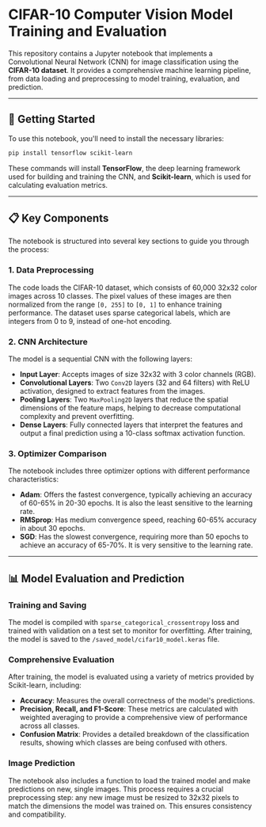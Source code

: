 # CIFAR-10 Computer Vision Model Training and Evaluation

This repository contains a Jupyter notebook that implements a Convolutional Neural Network (CNN) for image classification using the **CIFAR-10 dataset**. It provides a comprehensive machine learning pipeline, from data loading and preprocessing to model training, evaluation, and prediction.

-----

## 🚀 Getting Started

To use this notebook, you'll need to install the necessary libraries:

```bash
pip install tensorflow scikit-learn
```

These commands will install **TensorFlow**, the deep learning framework used for building and training the CNN, and **Scikit-learn**, which is used for calculating evaluation metrics.

-----

## 📋 Key Components

The notebook is structured into several key sections to guide you through the process:

### 1\. Data Preprocessing

The code loads the CIFAR-10 dataset, which consists of 60,000 32x32 color images across 10 classes. The pixel values of these images are then normalized from the range `[0, 255]` to `[0, 1]` to enhance training performance. The dataset uses sparse categorical labels, which are integers from 0 to 9, instead of one-hot encoding.

### 2\. CNN Architecture

The model is a sequential CNN with the following layers:

  * **Input Layer**: Accepts images of size 32x32 with 3 color channels (RGB).
  * **Convolutional Layers**: Two `Conv2D` layers (32 and 64 filters) with ReLU activation, designed to extract features from the images.
  * **Pooling Layers**: Two `MaxPooling2D` layers that reduce the spatial dimensions of the feature maps, helping to decrease computational complexity and prevent overfitting.
  * **Dense Layers**: Fully connected layers that interpret the features and output a final prediction using a 10-class softmax activation function.

### 3\. Optimizer Comparison

The notebook includes three optimizer options with different performance characteristics:

  * **Adam**: Offers the fastest convergence, typically achieving an accuracy of 60-65% in 20-30 epochs. It is also the least sensitive to the learning rate.
  * **RMSprop**: Has medium convergence speed, reaching 60-65% accuracy in about 30 epochs.
  * **SGD**: Has the slowest convergence, requiring more than 50 epochs to achieve an accuracy of 65-70%. It is very sensitive to the learning rate.

-----

## 📊 Model Evaluation and Prediction

### Training and Saving

The model is compiled with `sparse_categorical_crossentropy` loss and trained with validation on a test set to monitor for overfitting. After training, the model is saved to the `/saved_model/cifar10_model.keras` file.

### Comprehensive Evaluation

After training, the model is evaluated using a variety of metrics provided by Scikit-learn, including:

  * **Accuracy**: Measures the overall correctness of the model's predictions.
  * **Precision, Recall, and F1-Score**: These metrics are calculated with weighted averaging to provide a comprehensive view of performance across all classes.
  * **Confusion Matrix**: Provides a detailed breakdown of the classification results, showing which classes are being confused with others.

### Image Prediction

The notebook also includes a function to load the trained model and make predictions on new, single images. This process requires a crucial preprocessing step: any new image must be resized to 32x32 pixels to match the dimensions the model was trained on. This ensures consistency and compatibility.
